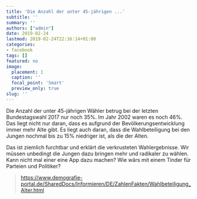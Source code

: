 ```yaml
---
title: 'Die Anzahl der unter 45-jährigen ...'
subtitle: ''
summary: ''
authors: ["admin"]
date: 2019-02-24
lastmod: 2019-02-24T22:16:14+01:00
categories:
- facebook
tags: []
featured: no
image:
  placement: 1
  caption: ''
  focal_point: 'Smart'
  preview_only: true
slug: ''
---
```

Die Anzahl der unter 45-jährigen Wähler betrug bei der letzten Bundestagswahl 2017 nur noch 35%. Im Jahr 2002 waren es noch 46%. Das liegt nicht nur daran, dass es aufgrund der Bevölkerungsentwicklung immer mehr Alte gibt. Es liegt auch daran, dass die Wahlbeteiligung bei den Jungen nochmal bis zu 15% niedriger ist, als die der Alten. 

Das ist ziemlich furchtbar und erklärt die verkrusteten Wahlergebnisse. Wir müssen unbedingt die Jungen dazu bringen mehr und radikaler zu wählen. Kann nicht mal einer eine App dazu machen? Wie wärs mit einem Tinder für Parteien und Politiker?
> https://www.demografie-portal.de/SharedDocs/Informieren/DE/ZahlenFakten/Wahlbeteiligung_Alter.html

